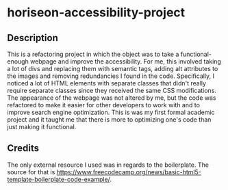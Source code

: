 # horiseon-accessibility-project

## Description
This is a refactoring project in which the object was to take a functional-enough webpage and improve the accessibility. For me, this involved taking a lot of divs and replacing them with semantic tags, adding alt attributes to the images and removing redundancies I found in the code. Specifically, I noticed a lot of HTML elements with separate classes that didn't really require separate classes since they received the same CSS modifications. The appearance of the webpage was not altered by me, but the code was refactored to make it easier for other developers to work with and to improve search engine optimization. This is was my first formal academic project and it taught me that there is more to optimizing one's code than just making it functional. 

## Credits
The only external resource I used was in regards to the boilerplate. The source for that is https://www.freecodecamp.org/news/basic-html5-template-boilerplate-code-example/.


